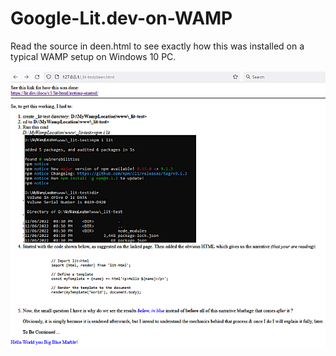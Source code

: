 # Google-Lit.dev-on-WAMP

Read the source in deen.html to see exactly how this was installed on a typical WAMP setup on Windows 10 PC.

<img src="lit.dev-rendered.png">
